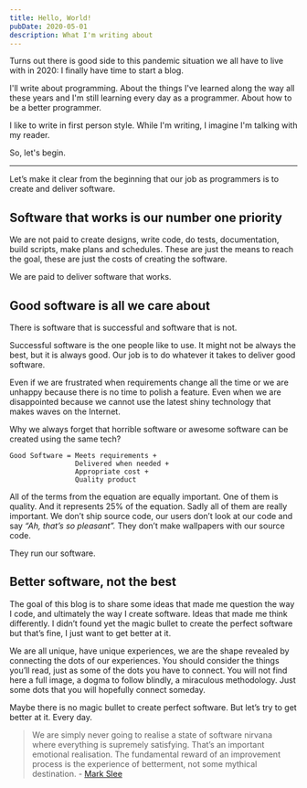 ```yaml
---
title: Hello, World!
pubDate: 2020-05-01
description: What I'm writing about
---
```


Turns out there is good side to this pandemic situation we all have to live with in 2020: I finally have time to start a blog.

I'll write about programming. About the things I've learned along the way all these years and I'm still learning every day as a programmer. About how to be a better programmer.

I like to write in first person style. While I'm writing, I imagine I'm talking with my reader.

So, let's begin.

---

Let’s make it clear from the beginning that our job as programmers is to create and deliver software.

## Software that works is our number one priority

We are not paid to create designs, write code, do tests, documentation, build scripts, make plans and schedules.
These are just the means to reach the goal, these are just the costs of creating the software.

We are paid to deliver software that works.

## Good software is all we care about

There is software that is successful and software that is not.

Successful software is the one people like to use.
It might not be always the best, but it is always good.
Our job is to do whatever it takes to deliver good software.

Even if we are frustrated when requirements change all the time or we are unhappy because there is no time to polish a feature.
Even when we are disappointed because we cannot use the latest shiny technology that makes waves on the Internet.

Why we always forget that horrible software or awesome software can be created using the same tech?

```
Good Software = Meets requirements +
                Delivered when needed +
                Appropriate cost +
                Quality product
```

All of the terms from the equation are equally important. One of them is quality. And it represents 25% of the equation.
Sadly all of them are really important.
We don’t ship source code, our users don’t look at our code and say _“Ah, that’s so pleasant”._
They don’t make wallpapers with our source code.

They run our software.

## Better software, not the best

The goal of this blog is to share some ideas that made me question the way I code, and ultimately the way I create software.
Ideas that made me think differently. I didn’t found yet the magic bullet to create the perfect software but that’s fine,
I just want to get better at it.

We are all unique, have unique experiences, we are the shape revealed by connecting the dots of our experiences.
You should consider the things you’ll read, just as some of the dots you have to connect.
You will not find here a full image, a dogma to follow blindly, a miraculous methodology.
Just some dots that you will hopefully connect someday.

Maybe there is no magic bullet to create perfect software. But let’s try to get better at it. Every day.

> We are simply never going to realise a state of software nirvana where everything is supremely satisfying.
> That’s an important emotional realisation. The fundamental reward of an improvement process is the experience
> of betterment, not some mythical destination. - [Mark Slee](https://engineering.fb.com/uncategorized/thoughts-on-software-quality/)
